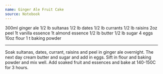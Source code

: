 ```yaml
---
name: Ginger Ale Fruit Cake
source: Notebook
---
```


300ml ginger ale
1/2 lb sultanas
1/2 lb dates
1/2 lb currants
1/2 lb raisins
2oz peel
1t vanilla essence
1t almond essence
1/2 lb butter
1/2 lb sugar
4 eggs 
10oz flour
1 t baking powder

---

Soak sultanas, dates, currant, raisins and peel in ginger ale overnight.  The next day cream butter and sugar and add in eggs.  Sift in flour and baking powder and mix well.  Add soaked fruit and essences and bake at 140-150C for 3 hours.

